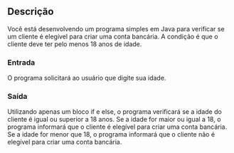 ## Descrição

Você está desenvolvendo um programa simples em Java para verificar se um cliente é elegível para criar uma conta bancária. A condição é que o cliente deve ter pelo menos 18 anos de idade.

### Entrada

O programa solicitará ao usuário que digite sua idade.

### Saída

Utilizando apenas um bloco if e else, o programa verificará se a idade do cliente é igual ou superior a 18 anos.
Se a idade for maior ou igual a 18, o programa informará que o cliente é elegível para criar uma conta bancária.
Se a idade for menor que 18, o programa informará que o cliente não é elegível para criar uma conta bancária.

